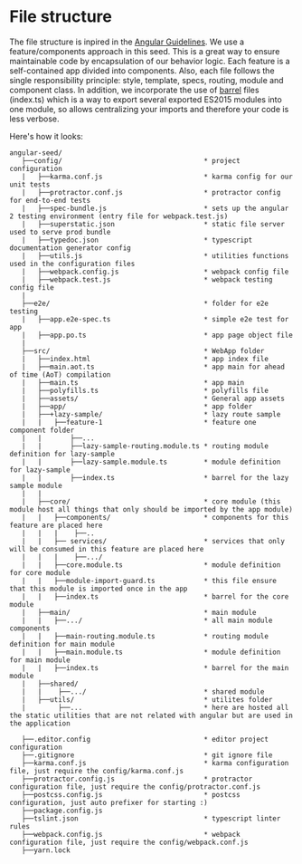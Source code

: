 # File structure

The file structure is inpired in the [Angular Guidelines](https://angular.io/docs/ts/latest/guide/style-guide.html). We use a feature/components approach in this seed.
This is a great way to ensure maintainable code by encapsulation of our behavior logic.
Each feature is a self-contained app divided into components.
Also, each file follows the single responsibility principle: style, template, specs, routing, module and component class.
In addition, we incorporate the use of [barrel](https://angular.io/docs/ts/latest/glossary.html#!#barrel) files (index.ts) which is a way to export several exported ES2015 modules into one module, so allows centralizing your imports and therefore your code is less verbose.

Here's how it looks:

 ```
angular-seed/
	├──config/                                   * project configuration
    |   ├──karma.conf.js                         * karma config for our unit tests
    |   ├──protractor.conf.js                    * protractor config for end-to-end tests
    |   ├──spec-bundle.js                        * sets up the angular 2 testing environment (entry file for webpack.test.js)
    |   ├──superstatic.json                      * static file server used to serve prod bundle
    |   ├──typedoc.json                          * typescript documentation generator config
    |   ├──utils.js                              * utilities functions used in the configuration files
    |   ├──webpack.config.js                     * webpack config file
    |   ├──webpack.test.js                       * webpack testing config file
	|
    ├──e2e/                                      * folder for e2e testing
    |   ├──app.e2e-spec.ts                       * simple e2e test for app
    |   ├──app.po.ts                             * app page object file
	|
    ├──src/                                      * WebApp folder
    |   ├──index.html                            * app index file
    |   ├──main.aot.ts                           * app main for ahead of time (AoT) compilation
    |   ├──main.ts                               * app main
    |   ├──polyfills.ts                          * polyfills file
    |   ├──assets/                               * General app assets
    |   ├──app/                                  * app folder
    |   ├──+lazy-sample/                         * lazy route sample
    |   |   ├──feature-1                         * feature one component folder
    |   |  		├──...
    |   |       ├──lazy-sample-routing.module.ts * routing module definition for lazy-sample
    |   |       ├──lazy-sample.module.ts         * module definition for lazy-sample
    |   |       ├──index.ts                      * barrel for the lazy sample module
	|	|
    |   ├──core/                                 * core module (this module host all things that only should be imported by the app module)
    |   |   ├──components/                       * components for this feature are placed here
	|	|	|	 ├──..
    |   |   ├── services/                        * services that only will be consumed in this feature are placed here
	|	|	|    ├──.../
    |   |   ├──core.module.ts                    * module definition for core module
    |   |   ├──module-import-guard.ts            * this file ensure that this module is imported once in the app
	|   |   ├──index.ts                          * barrel for the core module
    |   ├──main/                                 * main module
	|   |   ├──.../	                             * all main module components
	|	|   ├──main-routing.module.ts            * routing module definition for main module
	|   |   ├──main.module.ts                    * module definition for main module
	|   |   ├──index.ts                          * barrel for the main module
	|   ├──shared/
	|   |    ├──.../                             * shared module
	|   ├──utils/                                * utilites folder
	|        ├──...                              * here are hosted all the static utilities that are not related with angular but are used in the application

	├──.editor.config                            * editor project configuration
	├──.gitignore                                * git ignore file
	├──karma.conf.js                             * karma configuration file, just require the config/karma.conf.js
	├──protractor.config.js                      * protractor configuration file, just require the config/protractor.conf.js
	├──postcss.config.js                         * postcss configuration, just auto prefixer for starting :)
	├──package.config.js
	├──tslint.json                               * typescript linter rules
	├──webpack.config.js                         * webpack configuration file, just require the config/webpack.conf.js
	├──yarn.lock

```
